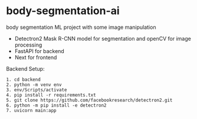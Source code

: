 # body-segmentation-ai
body segmentation ML project with some image manipulation

- Detectron2 Mask R-CNN model for segmentation and openCV for image processing
- FastAPI for backend
- Next for frontend

Backend Setup:
```
1. cd backend
2. python -m venv env
3. env/Scripts/activate
4. pip install -r requirements.txt
5. git clone https://github.com/facebookresearch/detectron2.git
6. python -m pip install -e detectron2
7. uvicorn main:app
```
